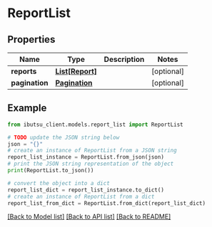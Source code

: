 # ReportList


## Properties

Name | Type | Description | Notes
------------ | ------------- | ------------- | -------------
**reports** | [**List[Report]**](Report.md) |  | [optional] 
**pagination** | [**Pagination**](Pagination.md) |  | [optional] 

## Example

```python
from ibutsu_client.models.report_list import ReportList

# TODO update the JSON string below
json = "{}"
# create an instance of ReportList from a JSON string
report_list_instance = ReportList.from_json(json)
# print the JSON string representation of the object
print(ReportList.to_json())

# convert the object into a dict
report_list_dict = report_list_instance.to_dict()
# create an instance of ReportList from a dict
report_list_from_dict = ReportList.from_dict(report_list_dict)
```
[[Back to Model list]](../README.md#documentation-for-models) [[Back to API list]](../README.md#documentation-for-api-endpoints) [[Back to README]](../README.md)


